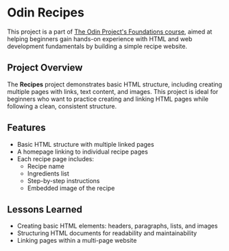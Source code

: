 # Odin Recipes

This project is a part of [The Odin Project's Foundations course](https://www.theodinproject.com/lessons/foundations-recipes), aimed at helping beginners gain hands-on experience with HTML and web development fundamentals by building a simple recipe website.

## Project Overview

The **Recipes** project demonstrates basic HTML structure, including creating multiple pages with links, text content, and images. This project is ideal for beginners who want to practice creating and linking HTML pages while following a clean, consistent structure.

## Features

- Basic HTML structure with multiple linked pages
- A homepage linking to individual recipe pages
- Each recipe page includes:
  - Recipe name
  - Ingredients list
  - Step-by-step instructions
  - Embedded image of the recipe

## Lessons Learned

- Creating basic HTML elements: headers, paragraphs, lists, and images
- Structuring HTML documents for readability and maintainability
- Linking pages within a multi-page website
